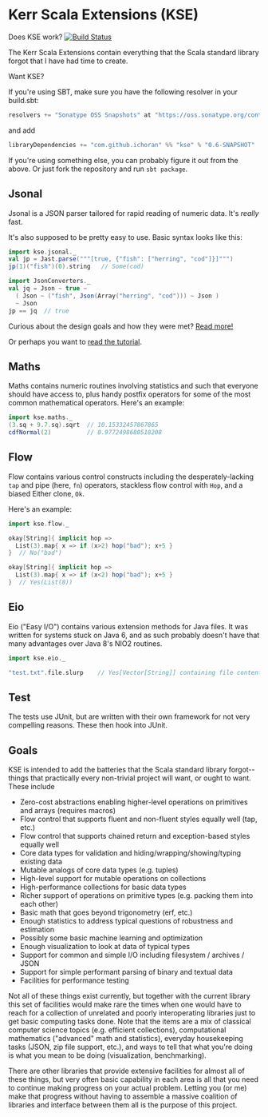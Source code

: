 # Kerr Scala Extensions (KSE)

Does KSE work? [![Build Status](https://semaphoreci.com/api/v1/ichoran/kse/branches/master/badge.svg)](https://semaphoreci.com/ichoran/kse)

The Kerr Scala Extensions contain everything that the Scala standard library forgot that I have had time to create.

Want KSE?

If you're using SBT, make sure you have the following resolver in your build.sbt:

```scala
resolvers += "Sonatype OSS Snapshots" at "https://oss.sonatype.org/content/repositories/snapshots"
```

and add

```scala
libraryDependencies += "com.github.ichoran" %% "kse" % "0.6-SNAPSHOT"
```

If you're using something else, you can probably figure it out from the above.  Or just fork the repository and run `sbt package`.


## Jsonal

Jsonal is a JSON parser tailored for rapid reading of numeric data.  It's _really_ fast.

It's also supposed to be pretty easy to use.  Basic syntax looks like this:

```scala
import kse.jsonal._
val jp = Jast.parse("""[true, {"fish": ["herring", "cod"]}]""")
jp(1)("fish")(0).string   // Some(cod)

import JsonConverters._
val jq = Json ~ true ~
  ( Json ~ ("fish", Json(Array("herring", "cod"))) ~ Json )
  ~ Json
jp == jq  // true
```

Curious about the design goals and how they were met?  [Read more!](docs/Principles_of_Jsonal.md)

Or perhaps you want to [read the tutorial](docs/Jsonal_Tutorial.md).

## Maths

Maths contains numeric routines involving statistics and such that everyone
should have access to, plus handy postfix operators for some of the most
common mathematical operators.  Here's an example:

```scala
import kse.maths._
(3.sq + 9.7.sq).sqrt  // 10.15332457867865
cdfNormal(2)          // 0.9772498680518208
```

## Flow

Flow contains various control constructs including the desperately-lacking
`tap` and pipe (here, `fn`) operators, stackless flow control with `Hop`, and
a biased Either clone, `Ok`.

Here's an example:

```scala
import kse.flow._

okay[String]{ implicit hop =>
  List(3).map{ x => if (x>2) hop("bad"); x+5 }
}  // No("bad")

okay[String]{ implicit hop =>
  List(3).map{ x => if (x<2) hop("bad"); x+5 }
}  // Yes(List(8))
```

## Eio

Eio ("Easy I/O") contains various extension methods for Java files.  It was
written for systems stuck on Java 6, and as such probably doesn't have that
many advantages over Java 8's NIO2 routines.

```scala
import kse.eio._

"test.txt".file.slurp    // Yes[Vector[String]] containing file contents
```

## Test

The tests use JUnit, but are written with their own framework for not very
compelling reasons.  These then hook into JUnit.

## Goals

KSE is intended to add the batteries that the Scala standard library forgot--things
that practically every non-trivial project will want, or ought to want.  These include

* Zero-cost abstractions enabling higher-level operations on primitives and arrays (requires macros)
* Flow control that supports fluent and non-fluent styles equally well (tap, etc.)
* Flow control that supports chained return and exception-based styles equally well
* Core data types for validation and hiding/wrapping/showing/typing existing data
* Mutable analogs of core data types (e.g. tuples)
* High-level support for mutable operations on collections
* High-performance collections for basic data types
* Richer support of operations on primitive types (e.g. packing them into each other)
* Basic math that goes beyond trigonometry (erf, etc.)
* Enough statistics to address typical questions of robustness and estimation
* Possibly some basic machine learning and optimization
* Enough visualization to look at data of typical types
* Support for common and simple I/O including filesystem / archives / JSON
* Support for simple performant parsing of binary and textual data
* Facilities for performance testing

Not all of these things exist currently, but together with the current library this set of
facilities would make rare the times when one would have to reach for a collection of unrelated
and poorly interoperating libraries just to get basic computing tasks done.  Note that the
items are a mix of classical computer science topics (e.g. efficient collections), 
computational mathematics ("advanced" math and statistics), everyday housekeeping tasks
(JSON, zip file support, etc.), and ways to tell that what you're doing is what you mean
to be doing (visualization, benchmarking).

There are other libraries that provide extensive facilities for almost all of these things,
but very often basic capability in each area is all that you need to continue making progress
on your actual problem.  Letting you (or me) make that progress without having to
assemble a massive coalition of libraries and interface between them all is the purpose
of this project.
